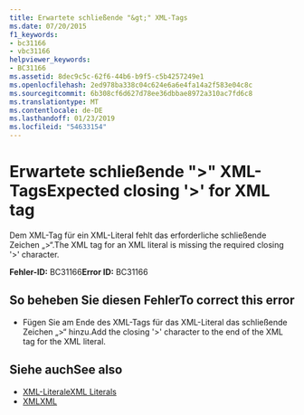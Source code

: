 ```yaml
---
title: Erwartete schließende "&gt;" XML-Tags
ms.date: 07/20/2015
f1_keywords:
- bc31166
- vbc31166
helpviewer_keywords:
- BC31166
ms.assetid: 8dec9c5c-62f6-44b6-b9f5-c5b4257249e1
ms.openlocfilehash: 2ed978ba338c04c624e6a6e4fa14a2f583e04c8c
ms.sourcegitcommit: 6b308cf6d627d78ee36dbbae8972a310ac7fd6c8
ms.translationtype: MT
ms.contentlocale: de-DE
ms.lasthandoff: 01/23/2019
ms.locfileid: "54633154"
---
```

# <a name="expected-closing-gt-for-xml-tag"></a><span data-ttu-id="5e3c1-102">Erwartete schließende "&gt;" XML-Tags</span><span class="sxs-lookup"><span data-stu-id="5e3c1-102">Expected closing '&gt;' for XML tag</span></span>
<span data-ttu-id="5e3c1-103">Dem XML-Tag für ein XML-Literal fehlt das erforderliche schließende Zeichen „>“.</span><span class="sxs-lookup"><span data-stu-id="5e3c1-103">The XML tag for an XML literal is missing the required closing '>' character.</span></span>  
  
 <span data-ttu-id="5e3c1-104">**Fehler-ID:** BC31166</span><span class="sxs-lookup"><span data-stu-id="5e3c1-104">**Error ID:** BC31166</span></span>  
  
## <a name="to-correct-this-error"></a><span data-ttu-id="5e3c1-105">So beheben Sie diesen Fehler</span><span class="sxs-lookup"><span data-stu-id="5e3c1-105">To correct this error</span></span>  
  
-   <span data-ttu-id="5e3c1-106">Fügen Sie am Ende des XML-Tags für das XML-Literal das schließende Zeichen „>“ hinzu.</span><span class="sxs-lookup"><span data-stu-id="5e3c1-106">Add the closing '>' character to the end of the XML tag for the XML literal.</span></span>  
  
## <a name="see-also"></a><span data-ttu-id="5e3c1-107">Siehe auch</span><span class="sxs-lookup"><span data-stu-id="5e3c1-107">See also</span></span>
- [<span data-ttu-id="5e3c1-108">XML-Literale</span><span class="sxs-lookup"><span data-stu-id="5e3c1-108">XML Literals</span></span>](../../visual-basic/language-reference/xml-literals/index.md)
- [<span data-ttu-id="5e3c1-109">XML</span><span class="sxs-lookup"><span data-stu-id="5e3c1-109">XML</span></span>](../../visual-basic/programming-guide/language-features/xml/index.md)
